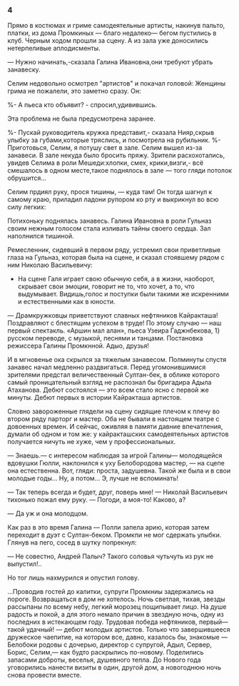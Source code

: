 ### 4

Прямо в костюмах и гриме самодеятельные артисты, накинув пальто, платки, из дома Промкиных — благо недалеко— бегом пустились в клуб.
Черным ходом прошли за сцену.
А из зала уже доносились нетерпеливые аплодисменты.

— Нужно начинать,-сказала Галина Ивановна,они требуют убрать занавеску.

Селим недовольно осмотрел "артистов" и покачал головой: Женщины грима не пожалели, это заметно сразу.
Он:

%- А пьеса кто объявит? - спросил,удивившись.

Эта проблема не была предусмотрена заранее.

%- Пускай руководитель кружка представит,- сказала Нияр,скрыв улыбку за губами,которые тряслись, и посмотрела на рубильник.
%- Приготовься, Селим, я потушу свет в зале.
Селим вышел из-за занавеси.
В зале некуда было бросить пряжу.
Зрители расхохотались, увидев Селима в роли Мешеди:хлопки, смех, крики,визги,- всё смешалось в одном месте,такое поднялось в зале — того гляди потолок обрушится...

Селим прдиял руку, прося тишины, — куда там!
Он тогда шагнул к самому краю, приладил ладони рупором ко рту и выкрикнул во всю силу легких:

Потихоньку поднялась занавесь.
Галина Ивановна в роли Гульназ своим нежным голосом стала изливать тайны своего сердца.
Зал наполнился тишиной.

Ремесленник, сидевший в первом ряду, устремил свои приветливые глаза на Гульназ, которая была на сцене, и сказал стоявшему рядом с ним Николаю Васильевичу:

- На сцене Галя играет свою обычную себя, а в жизни, наоборот, скрывает свои эмоции, говорит не то, что хочет, а то, что выдумывает.
Видишь,голос и поступки были такими же искренними и естественными как в юности.


— Драмкружковцы приветствуют славных нефтяников Кайракташа!
Поздравляют с блестящим успехом в труде!
По этому случаю — наш первый спектакль.
«Аршин мал алан», пьеса Узеира Гаджнбекова, 1} русском переводе, с музыкой, песнями и танцами.
Постановка режиссера Галины Промкнной.
Адыо, друзья!

И в мгновенье ока скрылся за тяжелым занавесом.
Полминуты спустя занавес начал медленно раздвигаться.
Перед угомонившимися зрителями предстал величественный Султан-бек, в облике которого самый проницательный взгляд не распознал бы бригадира Адыла Атаханова.
Дебют состоялся — это всем стало ясно с первой же минуты.
Дебют первых в истории Кайракташа артистов.

Словно завороженные глядели на сцену сидящие плечом к плечу во втором ряду парторг и мастер.
Оба не бывали в настоящем театре с довоенных времен.
И сейчас, оживляя в памяти давние впечатления, думали об одном и том же: у кайракташских самодеятельных артистов получается ничуть не хуже, чем у профессиональных.

— Знаешь.— с интересом наблюдая за игрой Галины— молодящейся вдовушки Гюлли, наклонился к уху Белобородова мастер, — на сцепе она естественна.
Вот, гляди: проста, задушевна.
Такой же была и в свои молодые годы...
Ну, а потом...
Э, лучше не вспоминать!

— Так теперь всегда и будет, друг, поверь мне!
— Николай Васильевич тихонько пожал ему руку.
— Погоди, а моя-то!
Каково, а?

— Да уж и она молодцом.

Как раз в это время Галина — Полли запела арию, которая затем переходит в дуэт с Султан-беком.
Промкпи не мог сдержать улыбки.
Глянув на пего, сосед в шутку попрекнул:

— Не совестно, Андрей Палыч?
Такого соловья чутьчуть из рук не выпустил!..

Но тог лишь нахмурился и опустил голову.

...Проводив гостей до калитки, супруги Промкниы задержались на пороге.
Возвращаться в дом не хотелось.
Ночь светлая, тихая, звезды рассыпаны по всему небу, легкий морозец пощипывает лицо.
На душе радость и покой, а для этого немало причин в звездную ночь, одну из последних в истекающем году.
Трудовая победа нефтяников, первый—такой удачный!
— дебют молодых артистов.
Только что завершившееся дружеское чаепитие, на котором все, давно, казалось бы, знакомые — Белобоки родовы с дочерью, директор с супругой, Адыл, Сервер, Борис, Селим,— как будто раскрылись по-новому.
Поделились запасами доброты, веселья, душевного тепла.
До Нового года уговорились нанести визиты в один, другой дом, а новогоднюю ночь снова провести вместе.
